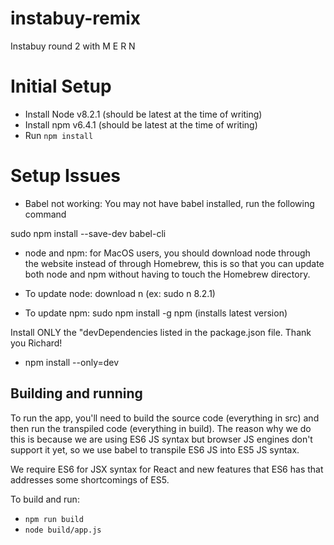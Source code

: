 # instabuy-remix

Instabuy round 2 with M E R N

# Initial Setup

- Install Node v8.2.1 (should be latest at the time of writing)
- Install npm v6.4.1 (should be latest at the time of writing)
- Run `npm install`

# Setup Issues

- Babel not working: You may not have babel installed, run the following command

sudo npm install --save-dev babel-cli

- node and npm: for MacOS users, you should download node through the website instead of through Homebrew, this is so that you can update both node and npm without having to touch the Homebrew directory.

- To update node: download n (ex: sudo n 8.2.1)
- To update npm: sudo npm install -g npm (installs latest version)

Install ONLY the "devDependencies listed in the package.json file. Thank you Richard!

- npm install --only=dev


## Building and running

To run the app, you'll need to build the source code (everything in src) and then run the transpiled code (everything in build). The reason why we do this is because we are using ES6 JS syntax but browser JS engines don't support it yet, so we use babel to transpile ES6 JS into ES5 JS syntax.

We require ES6 for JSX syntax for React and new features that ES6 has that addresses some shortcomings of ES5.

To build and run:

- `npm run build`
- `node build/app.js`
